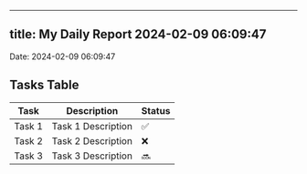 
---
title: My Daily Report 2024-02-09 06:09:47
---

Date: 2024-02-09 06:09:47

## Tasks Table

| Task | Description | Status |
|------|-------------|--------|
| Task 1 | Task 1 Description | ✅ |
| Task 2 | Task 2 Description | ❌ |
| Task 3 | Task 3 Description | 🔜 |
